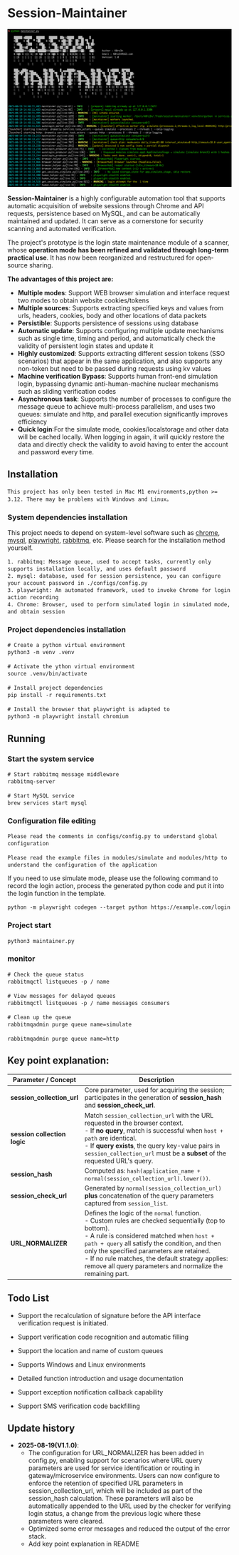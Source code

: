 # Session-Maintainer


![usage_display](./images/usage_display.png)


**Session-Maintainer** is a highly configurable automation tool that supports automatic acquisition of website sessions through Chrome and API requests, persistence based on MySQL, and can be automatically maintained and updated. It can serve as a cornerstone for security scanning and automated verification.

The project's prototype is the login state maintenance module of a scanner, whose **operation mode has been refined and validated through long-term practical use**. It has now been reorganized and restructured for open-source sharing.

**The advantages of this project are:**

- **Multiple modes**: Support WEB browser simulation and interface request two modes to obtain website cookies/tokens
- **Multiple sources**: Supports extracting specified keys and values from urls, headers, cookies, body and other locations of data packets
- **Persistible**: Supports persistence of sessions using database
- **Automatic update**: Supports configuring multiple update mechanisms such as single time, timing and period, and automatically check the validity of persistent login states and update it
- **Highly customized**: Supports extracting different session tokens (SSO scenarios) that appear in the same application, and also supports any non-token but need to be passed during requests using kv values
- **Machine verification Bypass**: Supports human front-end simulation login, bypassing dynamic anti-human-machine nuclear mechanisms such as sliding verification codes
- **Asynchronous task**: Supports the number of processes to configure the message queue to achieve multi-process parallelism, and uses two queues: simulate and http, and parallel execution significantly improves efficiency
- **Quick login**:For the simulate mode, cookies/localstorage and other data will be cached locally. When logging in again, it will quickly restore the data and directly check the validity to avoid having to enter the account and password every time.


## Installation

```
This project has only been tested in Mac M1 environments,python >= 3.12. There may be problems with Windows and Linux。
``` 

### System dependencies installation 

This project needs to depend on system-level software such as [chrome](https://www.google.com/chrome/), [mysql](https://www.mysql.com/), [playwright](https://playwright.dev/), [rabbitmq](https://www.rabbitmq.com/), etc. Please search for the installation method yourself.

```
1. rabbitmq: Message queue, used to accept tasks, currently only supports installation locally, and uses default password
2. mysql: database, used for session persistence, you can configure your account password in ./configs/config.py
3. playwright: An automated framework, used to invoke Chrome for login action recording
4. Chrome: Browser, used to perform simulated login in simulated mode, and obtain session
```

### Project dependencies installation

```
# Create a python virtual environment
python3 -m venv .venv

# Activate the ython virtual environment
source .venv/bin/activate

# Install project dependencies
pip install -r requirements.txt

# Install the browser that playwright is adapted to
python3 -m playwright install chromium
```


## Running

### Start the system service

```
# Start rabbitmq message middleware
rabbitmq-server

# Start MySQL service
brew services start mysql
```

### Configuration file editing

```
Please read the comments in configs/config.py to understand global configuration

Please read the example files in modules/simulate and modules/http to understand the configuration of the application
```

If you need to use simulate mode, please use the following command to record the login action, process the generated python code and put it into the login function in the template.

```
python -m playwright codegen --target python https://example.com/login
```

### Project start

```
python3 maintainer.py
```

### monitor

```
# Check the queue status
rabbitmqctl listqueues -p / name

# View messages for delayed queues
rabbitmqctl listqueues -p / name messages consumers

# Clean up the queue
rabbitmqadmin purge queue name=simulate

rabbitmqadmin purge queue name=http
```


## Key point explanation:


| **Parameter / Concept**   | **Description** |
|---------------------------|-----------------|
| **session_collection_url** | Core parameter, used for acquiring the session; participates in the generation of **session_hash** and **session_check_url**. |
| **session collection logic** | Match `session_collection_url` with the URL requested in the browser context. <br> - If **no query**, match is successful when `host + path` are identical. <br> - If **query exists**, the query key-value pairs in `session_collection_url` must be a **subset** of the requested URL's query. |
| **session_hash** | Computed as: `hash(application_name + normal(session_collection_url).lower())`. |
| **session_check_url** | Generated by `normal(session_collection_url)` **plus** concatenation of the query parameters captured from `session_list`. |
| **URL_NORMALIZER** | Defines the logic of the `normal` function. <br> - Custom rules are checked sequentially (top to bottom). <br> - A rule is considered matched when `host + path + query` all satisfy the condition, and then only the specified parameters are retained. <br> - If no rule matches, the default strategy applies: remove all query parameters and normalize the remaining part. |


## Todo List

- Support the recalculation of signature before the API interface verification request is initiated.

- Support verification code recognition and automatic filling

- Support the location and name of custom queues

- Supports Windows and Linux environments

- Detailed function introduction and usage documentation

- Support exception notification callback capability

- Support SMS verification code backfilling


## Update history

- **2025-08-19(V1.1.0)**:
  - The configuration for URL_NORMALIZER  has been added in config.py, enabling support for scenarios where URL query parameters are used for service identification or routing in gateway/microservice environments. Users can now configure to enforce the retention of specified URL parameters in session_collection_url, which will be included as part of the session_hash calculation. These parameters will also be automatically appended to the URL used by the checker for verifying login status, a change from the previous logic where these parameters were cleared.
  - Optimized some error messages and reduced the output of the error stack.
  - Add key point explanation in README
